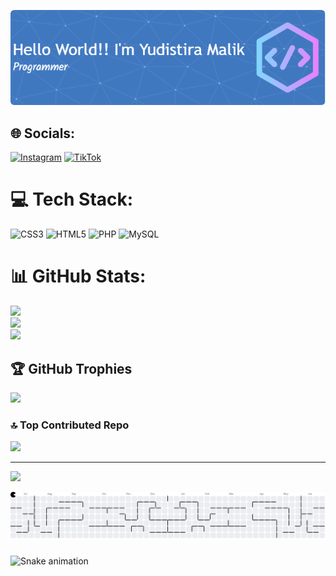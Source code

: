 ![Yudistira](img/github-header-image.png)


## 🌐 Socials:
[![Instagram](https://img.shields.io/badge/Instagram-%23E4405F.svg?logo=Instagram&logoColor=white)](https://instagram.com/yudstir4) [![TikTok](https://img.shields.io/badge/TikTok-%23000000.svg?logo=TikTok&logoColor=white)](https://tiktok.com/@yuds_it) 

# 💻 Tech Stack:
![CSS3](https://img.shields.io/badge/css3-%231572B6.svg?style=for-the-badge&logo=css3&logoColor=white) ![HTML5](https://img.shields.io/badge/html5-%23E34F26.svg?style=for-the-badge&logo=html5&logoColor=white) ![PHP](https://img.shields.io/badge/php-%23777BB4.svg?style=for-the-badge&logo=php&logoColor=white) ![MySQL](https://img.shields.io/badge/mysql-4479A1.svg?style=for-the-badge&logo=mysql&logoColor=white)
# 📊 GitHub Stats:
![](https://github-readme-stats.vercel.app/api?username=yudistiramalik&theme=dark&hide_border=false&include_all_commits=false&count_private=false)<br/>
![](https://nirzak-streak-stats.vercel.app/?user=yudistiramalik&theme=dark&hide_border=false)<br/>
![](https://github-readme-stats.vercel.app/api/top-langs/?username=yudistiramalik&theme=dark&hide_border=false&include_all_commits=false&count_private=false&layout=compact)

## 🏆 GitHub Trophies
![](https://github-profile-trophy.vercel.app/?username=yudistiramalik&theme=radical&no-frame=false&no-bg=true&margin-w=4)

### 🔝 Top Contributed Repo
![](https://github-contributor-stats.vercel.app/api?username=yudistiramalik&limit=5&theme=dark&combine_all_yearly_contributions=true)

---
[![](https://visitcount.itsvg.in/api?id=yudistiramalik&icon=0&color=0)](https://visitcount.itsvg.in)


<picture>
  <source media="(prefers-color-scheme: dark)" srcset="https://raw.githubusercontent.com/yudistiramalik/yudistiramalik/output/pacman-contribution-graph-dark.svg">
  <source media="(prefers-color-scheme: light)" srcset="https://raw.githubusercontent.com/yudistiramalik/yudistiramalik/output/pacman-contribution-graph.svg">
  <img alt="pacman contribution graph" src="https://raw.githubusercontent.com/yudistiramalik/yudistiramalik/output/pacman-contribution-graph.svg">
</picture>

###

<img src="https://raw.githubusercontent.com/yudistiramalik/yudistiramalik/output/snake.svg" alt="Snake animation" />

###
<!-- Proudly created with GPRM ( https://gprm.itsvg.in ) -->


<!--
**yudistiramalik/yudistiramalik** is a ✨ _special_ ✨ repository because its `README.md` (this file) appears on your GitHub profile.

Here are some ideas to get you started:

- 🔭 I’m currently working on ...
- 🌱 I’m currently learning ...
- 👯 I’m looking to collaborate on ...
- 🤔 I’m looking for help with ...
- 💬 Ask me about ...
- 📫 How to reach me: ...
- 😄 Pronouns: ...
- ⚡ Fun fact: ...
-->
